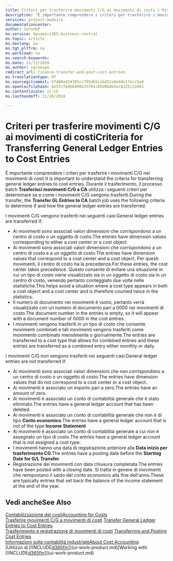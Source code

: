 ```yaml
---
title: Criteri per trasferire movimenti C/G ai movimenti di costi | Microsoft Docs
description: "È importante comprendere i criteri per trasferire i movimenti C/G nei movimenti di costi. Durante il trasferimento, il processo batch **Trasferisci movimenti C/G a CA** utilizza i seguenti criteri per determinare se e come i movimenti C/G vengono trasferiti."
services: project-madeira
documentationcenter: 
author: SorenGP
ms.service: dynamics365-business-central
ms.topic: article
ms.devlang: na
ms.tgt_pltfrm: na
ms.workload: na
ms.search.keywords: 
ms.date: 11/13/2018
ms.author: sgroespe
redirect_url: finance-transfer-and-post-cost-entries
ms.translationtype: HT
ms.sourcegitcommit: 67400e424305cc705db5c1bd52a8e4de17ecc5a9
ms.openlocfilehash: 6e5fcfedbb899633f61c05b0b8b5ec8125112d65
ms.contentlocale: it-ch
ms.lasthandoff: 11/20/2018

---
```

# <a name="criteria-for-transferring-general-ledger-entries-to-cost-entries"></a><span data-ttu-id="41b5f-104">Criteri per trasferire movimenti C/G ai movimenti di costi</span><span class="sxs-lookup"><span data-stu-id="41b5f-104">Criteria for Transferring General Ledger Entries to Cost Entries</span></span>
<span data-ttu-id="41b5f-105">È importante comprendere i criteri per trasferire i movimenti C/G nei movimenti di costi.</span><span class="sxs-lookup"><span data-stu-id="41b5f-105">It is important to understand the criteria for transferring general ledger entries to cost entries.</span></span> <span data-ttu-id="41b5f-106">Durante il trasferimento, il processo batch **Trasferisci movimenti C/G a CA** utilizza i seguenti criteri per determinare se e come i movimenti C/G vengono trasferiti.</span><span class="sxs-lookup"><span data-stu-id="41b5f-106">During the transfer, the **Transfer GL Entries to CA** batch job uses the following criteria to determine if and how the general ledger entries are transferred.</span></span>  

<span data-ttu-id="41b5f-107">I movimenti C/G vengono trasferiti nei seguenti casi:</span><span class="sxs-lookup"><span data-stu-id="41b5f-107">General ledger entries are transferred if:</span></span>  

-   <span data-ttu-id="41b5f-108">Ai movimenti sono associati valori dimensioni che corrispondono a un centro di costo o un oggetto di costo.</span><span class="sxs-lookup"><span data-stu-id="41b5f-108">The entries have dimension values corresponding to either a cost center or a cost object.</span></span>  
-   <span data-ttu-id="41b5f-109">Ai movimenti sono associati valori dimensioni che corrispondono a un centro di costo e a un oggetto di costo.</span><span class="sxs-lookup"><span data-stu-id="41b5f-109">The entries have dimension values that correspond to a cost center and a cost object.</span></span> <span data-ttu-id="41b5f-110">Per questi movimenti, il centro di costo ha la precedenza.</span><span class="sxs-lookup"><span data-stu-id="41b5f-110">For these entries, the cost center takes precedence.</span></span> <span data-ttu-id="41b5f-111">Questo consente di evitare una situazione in cui un tipo di costo viene visualizzato sia in un oggetto di costo sia in un centro di costo, venendo pertanto conteggiato due volte nelle statistiche.</span><span class="sxs-lookup"><span data-stu-id="41b5f-111">This helps avoid a situation where a cost type appears in both a cost object and a cost center and is therefore counted twice in the statistics.</span></span>  
-   <span data-ttu-id="41b5f-112">Il numero di documento nei movimenti è vuoto, pertanto verrà visualizzato con un numero di documento pari a 0000 nei movimenti di costo.</span><span class="sxs-lookup"><span data-stu-id="41b5f-112">The document number in the entries is empty, so it will appear with a document number of 0000 in the cost entries.</span></span>  
-   <span data-ttu-id="41b5f-113">I movimenti vengono trasferiti in un tipo di costo che consente movimenti combinati e tali movimenti vengono trasferiti come movimento combinato mensilmente o giornalmente.</span><span class="sxs-lookup"><span data-stu-id="41b5f-113">The entries are transferred to a cost type that allows for combined entries and these entries are transferred as a combined entry either monthly or daily.</span></span>  

<span data-ttu-id="41b5f-114">I movimenti C/G non vengono trasferiti nei seguenti casi:</span><span class="sxs-lookup"><span data-stu-id="41b5f-114">General ledger entries are not transferred if:</span></span>  

-   <span data-ttu-id="41b5f-115">Ai movimenti sono associati valori dimensioni che non corrispondono a un centro di costo o un oggetto di costo.</span><span class="sxs-lookup"><span data-stu-id="41b5f-115">The entries have dimension values that do not correspond to a cost center or a cost object.</span></span>  
-   <span data-ttu-id="41b5f-116">Ai movimenti è associato un importo pari a zero.</span><span class="sxs-lookup"><span data-stu-id="41b5f-116">The entries have an amount of zero.</span></span>  
-   <span data-ttu-id="41b5f-117">Ai movimenti è associato un conto di contabilità generale che è stato eliminato.</span><span class="sxs-lookup"><span data-stu-id="41b5f-117">The entries have a general ledger account that has been deleted.</span></span>  
-   <span data-ttu-id="41b5f-118">Ai movimenti è associato un conto di contabilità generale che non è di tipo **Conto economico**.</span><span class="sxs-lookup"><span data-stu-id="41b5f-118">The entries have a general ledger account that is not of the type **Income Statement**.</span></span>  
-   <span data-ttu-id="41b5f-119">Ai movimenti è associato un conto di contabilità generale a cui non è assegnato un tipo di costo.</span><span class="sxs-lookup"><span data-stu-id="41b5f-119">The entries have a general ledger account that is not assigned a cost type.</span></span>  
-   <span data-ttu-id="41b5f-120">I movimenti hanno una data di registrazione anteriore alla **Data inizio per trasferimento CG**.</span><span class="sxs-lookup"><span data-stu-id="41b5f-120">The entries have a posting date before the **Starting Date for G/L Transfer**.</span></span>  
-   <span data-ttu-id="41b5f-121">Registrazione dei movimenti con data chiusura completata.</span><span class="sxs-lookup"><span data-stu-id="41b5f-121">The entries have been posted with a closing date.</span></span> <span data-ttu-id="41b5f-122">Si tratta in genere di movimenti che reimpostano il saldo del conto economico alla fine dell'anno.</span><span class="sxs-lookup"><span data-stu-id="41b5f-122">These are typically entries that set back the balance of the income statement at the end of the year.</span></span>  

## <a name="see-also"></a><span data-ttu-id="41b5f-123">Vedi anche</span><span class="sxs-lookup"><span data-stu-id="41b5f-123">See Also</span></span>  
[<span data-ttu-id="41b5f-124">Contabilizzazione dei costi</span><span class="sxs-lookup"><span data-stu-id="41b5f-124">Accounting for Costs</span></span>](finance-manage-cost-accounting.md)  
 <span data-ttu-id="41b5f-125">[Trasferire movimenti C/G a movimenti di costi](finance-how-to-transfer-general-ledger-entries-to-cost-entries.md) </span><span class="sxs-lookup"><span data-stu-id="41b5f-125">[Transfer General Ledger Entries to Cost Entries](finance-how-to-transfer-general-ledger-entries-to-cost-entries.md) </span></span>  
 <span data-ttu-id="41b5f-126">[Trasferimento e registrazione di movimenti di costi](finance-transfer-and-post-cost-entries.md) </span><span class="sxs-lookup"><span data-stu-id="41b5f-126">[Transferring and Posting Cost Entries](finance-transfer-and-post-cost-entries.md) </span></span>  
 [<span data-ttu-id="41b5f-127">Informazioni sulla contabilità industriale</span><span class="sxs-lookup"><span data-stu-id="41b5f-127">About Cost Accounting</span></span>](finance-about-cost-accounting.md)  
 <span data-ttu-id="41b5f-128">[Utilizzo di [!INCLUDE[d365fin](includes/d365fin_md.md)]](ui-work-product.md)</span><span class="sxs-lookup"><span data-stu-id="41b5f-128">[Working with [!INCLUDE[d365fin](includes/d365fin_md.md)]](ui-work-product.md)</span></span>


